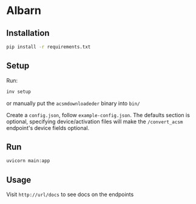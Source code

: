 # Albarn

## Installation
```bash
pip install -r requirements.txt
```

## Setup
Run:
```bash
inv setup
```
or manually put the `acsmdownloadeder` binary into `bin/`

Create a `config.json`, follow `example-config.json`. The defaults section is optional, specifying
device/activation files will make the `/convert_acsm` endpoint's device fields optional.

## Run
```bash
uvicorn main:app
```

## Usage
Visit `http://url/docs` to see docs on the endpoints
